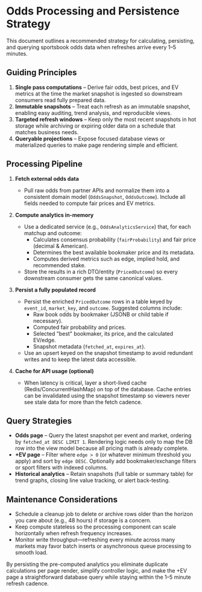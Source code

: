 # Odds Processing and Persistence Strategy

This document outlines a recommended strategy for calculating, persisting, and querying
sportsbook odds data when refreshes arrive every 1–5 minutes.

## Guiding Principles

1. **Single pass computations** – Derive fair odds, best prices, and EV metrics at the
   time the market snapshot is ingested so downstream consumers read fully prepared
   data.
2. **Immutable snapshots** – Treat each refresh as an immutable snapshot, enabling
   easy auditing, trend analysis, and reproducible views.
3. **Targeted refresh windows** – Keep only the most recent snapshots in hot storage
   while archiving or expiring older data on a schedule that matches business needs.
4. **Queryable projections** – Expose focused database views or materialized queries to
   make page rendering simple and efficient.

## Processing Pipeline

1. **Fetch external odds data**
   * Pull raw odds from partner APIs and normalize them into a consistent domain model
     (`OddsSnapshot`, `OddsOutcome`). Include all fields needed to compute fair prices
     and EV metrics.

2. **Compute analytics in-memory**
   * Use a dedicated service (e.g., `OddsAnalyticsService`) that, for each matchup and
     outcome:
     - Calculates consensus probability (`fairProbability`) and fair price (decimal &
       American).
     - Determines the best available bookmaker price and its metadata.
     - Computes derived metrics such as edge, implied hold, and recommended stake.
   * Store the results in a rich DTO/entity (`PricedOutcome`) so every downstream
     consumer gets the same canonical values.

3. **Persist a fully populated record**
   * Persist the enriched `PricedOutcome` rows in a table keyed by `event_id`,
     `market_key`, and `outcome`. Suggested columns include:
     - Raw book odds by bookmaker (JSONB or child table if necessary).
     - Computed fair probability and prices.
     - Selected "best" bookmaker, its price, and the calculated EV/edge.
     - Snapshot metadata (`fetched_at`, `expires_at`).
   * Use an upsert keyed on the snapshot timestamp to avoid redundant writes and to
     keep the latest data accessible.

4. **Cache for API usage (optional)**
   * When latency is critical, layer a short-lived cache (Redis/ConcurrentHashMap) on
     top of the database. Cache entries can be invalidated using the snapshot timestamp
     so viewers never see stale data for more than the fetch cadence.

## Query Strategies

* **Odds page** – Query the latest snapshot per event and market, ordering by
  `fetched_at DESC LIMIT 1`. Rendering logic needs only to map the DB row into the view
  model because all pricing math is already complete.
* **+EV page** – Filter where `edge > 0` (or whatever minimum threshold you apply) and
  sort by `edge DESC`. Optionally add bookmaker/exchange filters or sport filters with
  indexed columns.
* **Historical analytics** – Retain snapshots (full table or summary table) for trend
  graphs, closing line value tracking, or alert back-testing.

## Maintenance Considerations

* Schedule a cleanup job to delete or archive rows older than the horizon you care
  about (e.g., 48 hours) if storage is a concern.
* Keep compute stateless so the processing component can scale horizontally when
  refresh frequency increases.
* Monitor write throughput—refreshing every minute across many markets may favor batch
  inserts or asynchronous queue processing to smooth load.

By persisting the pre-computed analytics you eliminate duplicate calculations per page
render, simplify controller logic, and make the +EV page a straightforward database
query while staying within the 1–5 minute refresh cadence.
